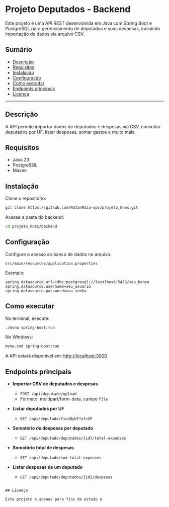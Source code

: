 # Projeto Deputados - Backend

Este projeto é uma API REST desenvolvida em Java com Spring Boot e PostgreSQL para gerenciamento de deputados e suas despesas, incluindo importação de dados via arquivo CSV.

## Sumário

- [Descrição](#descrição)
- [Requisitos](#requisitos)
- [Instalação](#instalação)
- [Configuração](#configuração)
- [Como executar](#como-executar)
- [Endpoints principais](#endpoints-principais)
- [Licença](#licença)

---

## Descrição

A API permite importar dados de deputados e despesas via CSV, consultar deputados por UF, listar despesas, somar gastos e muito mais.

## Requisitos

- Java 23
- PostgreSQL
- Maven

## Instalação

Clone o repositório:
```sh
git clone https://github.com/NatanMaia-ops/projeto_knex.git
```

Acesse a pasta do backend:
```sh
cd projeto_knex/backend
```

## Configuração

Configure o acesso ao banco de dados no arquivo:
```
src/main/resources/application.properties
```
Exemplo:
```
spring.datasource.url=jdbc:postgresql://localhost:5432/seu_banco
spring.datasource.username=seu_usuario
spring.datasource.password=sua_senha
```

## Como executar

No terminal, execute:
```sh
./mvnw spring-boot:run
```
No Windows:
```sh
mvnw.cmd spring-boot:run
```

A API estará disponível em: [http://localhost:3000](http://localhost:3000)

## Endpoints principais

- **Importar CSV de deputados e despesas**
  - `POST /api/deputado/upload`
  - Formato: multipart/form-data, campo `file`

- **Listar deputados por UF**
  - `GET /api/deputado/findByUf?uf=SP`

- **Somatório de despesas por deputado**
  - `GET /api/deputado/deputados/{id}/total-expenses`

- **Somatório total de despesas**
  - `GET /api/deputado/sum-total-expenses`

- **Listar despesas de um deputado**
  - `GET /api/deputado/deputados/{id}/despesas`


```

## Licença

Este projeto é apenas para fins de estudo e